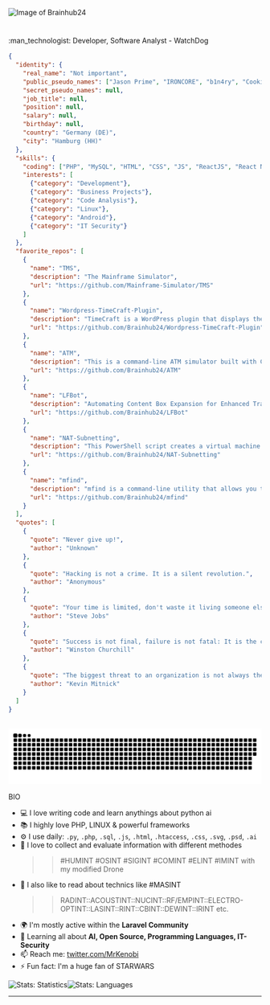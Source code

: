 <!--# Pro-Github<img align="right" src="https://visitor-badge.laobi.icu/badge?page_id=Brainhub24">
A professionell Profile for your Github-Account | [Download](https://github.com/Brainhub24/Brainhub24/archive/refs/heads/main.zip) .zip File and create your own cool Github-Page-->
![Image of Brainhub24](https://github.com/Brainhub24/Pro-Github/blob/main/assets/header/Brainhub24_banner-d14b675c7038cbfaa61e49517fb3611c.png)
<!---<h3 align="left">Languages and Tools:</h3>
<a href="https://html.spec.whatwg.org/" target="_blank" rel="noreferrer"> <img src="https://raw.githubusercontent.com/devicons/devicon/master/icons/html5/html5-original.svg" alt="htm5" width="40" height="40"/> </a>
<a href="https://www.w3.org/Style/CSS/" target="_blank" rel="noreferrer"> <img src="" alt="css" width="40" height="40"/> </a>
<a href="https://brendaneich.com/" target="_blank" rel="noreferrer"> <img src="https://cdn.jsdelivr.net/gh/devicons/devicon/icons/javascript/javascript-original.svg" alt="javascript" width="40" height="40"/> </a>
<a href="https://www.php.net" target="_blank" rel="noreferrer"> <img src="https://raw.githubusercontent.com/devicons/devicon/master/icons/php/php-original.svg" alt="php" width="40" height="40"/> </a>
--->

          
<!---# Thanks to all Sponsors and Supporters<br>

Your support would be invaluable for me to continue my ongoing and especially independent project developments.<br>
<br>
A small donation for a coffee or gladly more would already be very helpful.<br>
Ex: server rentals, monthly costs for domains, licenses etc.<br>
<br>
As a thank you I would return the favor with an IT service from my side. Let's talk about what you need!<br>
Ex: A business website, app, logo - whatever!<br>
<br>
Donations of $5 or more = A sponsor premium account on my project pages.<br>
Donations from 25$ = Print media development (Logo, Flyer, Banner - also animated!)<br>
Donations from 50$ = Web media development (WP plugins, website design etc.)<br>
Donations from 100$ = 10 free domain registrations including ssl certificate and hosting + premium webservice tools (Insights, SEO, URL-Shortening, Encryption Service etc.)<br>
Donations from 250$ = You will get your own server (Debian, Ubuntu, Centos or what ever) #woohaa!<br>
Donations from 500$ = CORPORATE DESIGN | Business Agency Website<br>
Donations from 1000$ = Let's talk!<br>
- [Buy me a coffee or something, please.](https://us24.net/pp@nc)
--->
# 
<p style="text-align:left;">:man_technologist: Developer, Software Analyst - WatchDog</p>

```json
{
  "identity": {
    "real_name": "Not important",
    "public_pseudo_names": ["Jason Prime", "IRONCORE", "b1n4ry", "Cookie Smith", "bL0oDG0D", "R3L3453R", "MrKenobi", "V"],
    "secret_pseudo_names": null,
    "job_title": null,
    "position": null,
    "salary": null,
    "birthday": null,
    "country": "Germany (DE)",
    "city": "Hamburg (HH)"
  },
  "skills": {
    "coding": ["PHP", "MySQL", "HTML", "CSS", "JS", "ReactJS", "React Native", "jQuery", "Bash", "IT Security", "Linux", "Penetration Testing", "Firewall Management"],
    "interests": [
      {"category": "Development"},
      {"category": "Business Projects"},
      {"category": "Code Analysis"},
      {"category": "Linux"},
      {"category": "Android"},
      {"category": "IT Security"}
    ]
  },
  "favorite_repos": [
    {
      "name": "TMS",
      "description": "The Mainframe Simulator",
      "url": "https://github.com/Mainframe-Simulator/TMS"
    },
    {
      "name": "Wordpress-TimeCraft-Plugin",
      "description": "TimeCraft is a WordPress plugin that displays the current date and time on your dashboard with real-time updates using AJAX. Stay informed and add a touch of professionalism to your workspace.",
      "url": "https://github.com/Brainhub24/Wordpress-TimeCraft-Plugin"
    },
    {
      "name": "ATM",
      "description": "This is a command-line ATM simulator built with C++. It allows users to perform basic banking transactions such as deposit, withdraw, check balance, and make payments to other banks.",
      "url": "https://github.com/Brainhub24/ATM"
    },
    {
      "name": "LFBot",
      "description": "Automating Content Box Expansion for Enhanced Training Efficiency at The Linux Foundation. Simplify the process, save time.",
      "url": "https://github.com/Brainhub24/LFBot"
    },
    {
      "name": "NAT-Subnetting",
      "description": "This PowerShell script creates a virtual machine (VM) switch with the name NATSwitch12 and type Internal. It then retrieves a list of network adapters and adds an IP address 192.168.12.1 with a prefix length of 24 to the network adapter with an interface index of 12.",
      "url": "https://github.com/Brainhub24/NAT-Subnetting"
    },
    {
      "name": "mfind",
      "description": "mfind is a command-line utility that allows you to search for media files in a specified directory. This tool is currently under development, I wrote this tool on the side based on knowledge from my current LPIC-1 course.",
      "url": "https://github.com/Brainhub24/mfind"
    }
  ],
  "quotes": [
    {
      "quote": "Never give up!",
      "author": "Unknown"
    },
    {
      "quote": "Hacking is not a crime. It is a silent revolution.",
      "author": "Anonymous"
    },
    {
      "quote": "Your time is limited, don't waste it living someone else's life.",
      "author": "Steve Jobs"
    },
    {
      "quote": "Success is not final, failure is not fatal: It is the courage to continue that counts.",
      "author": "Winston Churchill"
    },
    {
      "quote": "The biggest threat to an organization is not always the hacker on the outside; quite often it's a disgruntled employee with a personal agenda.",
      "author": "Kevin Mitnick"
    }
  ]
}



```
[![github contribution grid snake animation](https://raw.githubusercontent.com/Brainhub24/Brainhub24/main/github-contribution-grid-snake.svg)](https://github.com/Brainhub24)

BIO
- 💻 I love writing code and learn anythings about python ai
- 📚 I highly love PHP, LINUX & powerful frameworks
- ⚙️ I use daily: `.py`, `.php`, `.sql`, `.js`, `.html`, `.htaccess`, `.css`, `.svg`, `.psd`, `.ai`
- :snake: I love to collect and evaluate information with different methodes
  >> #HUMINT #OSINT #SIGINT #COMINT #ELINT #IMINT with my modified Drone
- :lab_coat: I also like to read about technics like #MASINT
  >> RADINT::ACOUSTINT::NUCINT::RF/EMPINT::ELECTRO-OPTINT::LASINT::RINT::CBINT::DEWINT::IRINT etc.
- 🌍 I'm mostly active within the **Laravel Community**
- 🌱 Learning all about **AI, Open Source, Programming Languages, IT-Security**
- 📫 Reach me: [twitter.com/MrKenobi](https://twitter.com/MrKenobi)
- ⚡️ Fun fact: I'm a huge fan of STARWARS

![Stats: Statistics](https://github-readme-stats.vercel.app/api?username=brainhub24&count_private=true&show_icons=true&hide_title=true&hide_rank=true&line_height=21&disable_animations=true&hide_border=true)![Stats: Languages](https://github-readme-stats.vercel.app/api/top-langs/?username=brainhub24&layout=compact&&langs_count=6&hide_border=true)
<hr>
